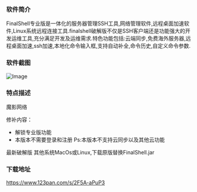 ### 软件简介
FinalShell专业版是一体化的服务器管理SSH工具,网络管理软件,远程桌面加速软件,Linux系统远程连接工具.finalshell破解版不仅是SSH客户端还是功能强大的开发运维工具,充分满足开发及运维需求.特色功能包括:云端同步,免费海外服务器,远程桌面加速,ssh加速,本地化命令输入框,支持自动补全,命令历史,自定义命令参数.

### 软件截图
![Image](https://github.com/user-attachments/assets/ec82d2e6-10cc-4268-80df-0fef51963403)

### 特点描述
魔影网络

修补内容：
- 解锁专业版功能
- 本版本不需要登录和注册
Ps:本版本不支持云同步以及其他云功能

最新破解版
其他系统MacOs或Linux,下载原版替换FinalShell.jar

### 下载地址
https://www.123pan.com/s/2F5A-aPuP3
